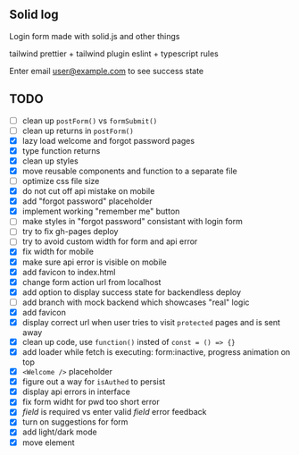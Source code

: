 ## Solid log

Login form made with solid.js and other things

tailwind
prettier + tailwind plugin
eslint + typescript rules

Enter email user@example.com to see success state

## TODO

-   [ ] clean up `postForm()` vs `formSubmit()`
-   [ ] clean up returns in `postForm()`
-   [x] lazy load welcome and forgot password pages
-   [x] type function returns
-   [x] clean up styles
-   [x] move reusable components and function to a separate file
-   [ ] optimize css file size
-   [x] do not cut off api mistake on mobile
-   [x] add "forgot password" placeholder
-   [x] implement working "remember me" button
-   [ ] make styles in "forgot password" consistant with login form
-   [ ] try to fix gh-pages deploy
-   [ ] try to avoid custom width for form and api error
-   [x] fix width for mobile
-   [x] make sure api error is visible on mobile
-   [x] add favicon to index.html
-   [x] change form action url from localhost
-   [x] add option to display success state for backendless deploy
-   [ ] add branch with mock backend which showcases "real" logic
-   [x] add favicon
-   [x] display correct url when user tries to visit `protected` pages and is sent away
-   [x] clean up code, use `function()` insted of `const = () => {}`
-   [x] add loader while fetch is executing: form:inactive, progress animation on top
-   [x] `<Welcome />` placeholder
-   [x] figure out a way for `isAuthed` to persist
-   [x] display api errors in interface
-   [x] fix form widht for pwd too short error
-   [x] _field_ is required vs enter valid _field_ error feedback
-   [x] turn on suggestions for form
-   [x] add light/dark mode
-   [x] move <Label> element
